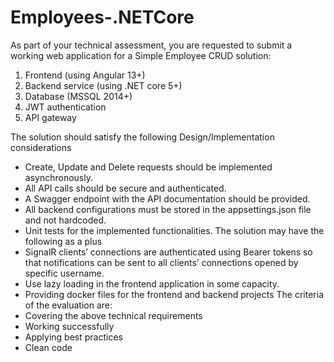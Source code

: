 # Employees-.NETCore

As part of your technical assessment, you are requested to submit a working web application for a
Simple Employee CRUD solution:
1. Frontend (using Angular 13+)
2. Backend service (using .NET core 5+)
3. Database (MSSQL 2014+)
4. JWT authentication
5. API gateway


The solution should satisfy the following Design/Implementation considerations
- Create, Update and Delete requests should be implemented asynchronously.
- All API calls should be secure and authenticated.
- A Swagger endpoint with the API documentation should be provided.
- All backend configurations must be stored in the appsettings.json file and not hardcoded.
- Unit tests for the implemented functionalities.
The solution may have the following as a plus
- SignalR clients’ connections are authenticated using Bearer tokens so that notifications can be
sent to all clients’ connections opened by specific username.
- Use lazy loading in the frontend application in some capacity.
- Providing docker files for the frontend and backend projects
The criteria of the evaluation are:
- Covering the above technical requirements
- Working successfully
- Applying best practices
- Clean code
